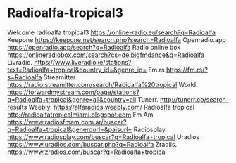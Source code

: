 # Radioalfa-tropical3
Welcome radioalfa tropical3
https://online-radio.eu/search?q=Radioalfa
Keepone  https://keepone.net/search.php?search=Radioalfa
Openradio.app https://openradio.app/search?q=Radioalfa
Radio online box   https://onlineradiobox.com/search?cs=de.bigfmdance&q=Radioalfa
Livradio.  https://www.liveradio.ie/stations?text=Radioalfa+tropical&country_id=&genre_id=
Fm.rs     https://fm.rs/?s=Radioalfa
Streamitter.     https://radio.streamitter.com/search/Radioalfa%20tropical
World.       https://forwardmystream.com/page/stations?q=Radioalfa+tropical&genre=all&country=all
Tunerr.     http://tunerr.co/search-results 
Weebly.    https://alfaradios.weebly.com/
Radioalfa tropical http://radioalfatropicalmiami.blogspot.com
Fm Am    https://www.radiosfmam.com.ar/buscar?q=Radioalfa+tropical&generourl=&paisurl=
Radiosplay.      https://www.radiosplay.com/buscar?q=Radioalfa+tropical
Uradios    https://www.uradios.com/buscar.php?q=Radioalfa
Zradiis.     https://www.zradios.com/buscar?q=Radioalfa+tropical
